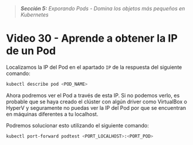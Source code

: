> _**Sección 5:** Exporando Pods - Domina los objetos más pequeños en Kubernetes_

# Video 30 - Aprende a obtener la IP de un Pod

Localizamos la IP del Pod en el apartado `IP` de la respuesta del siguiente comando:

```bash
kubectl describe pod <POD_NAME>
```

Ahora podremos ver el Pod a través de esta IP. Si no podemos verlo, es probable que se haya creado el clúster con algún driver como VirtualBox o HyperV y seguramente no puedas ver la IP del Pod por que se encuentran en máquinas diferentes a tu localhost.

Podremos solucionar esto utilizando el siguiente comando:

```bash
kubectl port-forward podtest <PORT_LOCALHOST>:<PORT_POD>
```